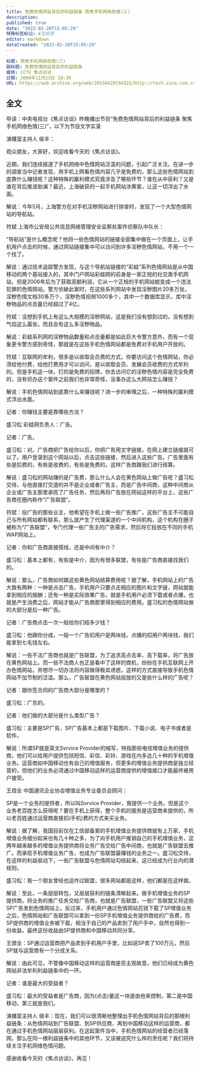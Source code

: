 ```yaml
---
title: 免费色情网站背后的利益链条 聚焦手机网络色情(三)
description:
published: true
date: "2022-02-20T15:05:29"
特殊标签标记: #无标签
editor: markdown
dateCreated: "2022-02-20T15:05:29"
---
```


```YAML
标题: 聚焦手机网络色情(三)
副标题: 免费色情网站背后的利益链条
媒体: CCTV 焦点访谈
日期: 2009年11月23日 10:38
URL: https://web.archive.org/web/20150429194322/http://tech.sina.com.cn/t/2009-11-23/10383615482.shtml
```

## 全文

导读：中央电视台《焦点访谈》昨晚播出节目“免费色情网站背后的利益链条 聚焦手机网络色情(三)”，以下为节目文字实录

演播室主持人 侯丰：

观众朋友，大家好，欢迎收看今天的《焦点访谈》。

近期，我们连续报道了手机网络中色情网站泛滥的问题，引起广泛关注。在进一步的调查当中记者发现，用手机上网看色情内容几乎是免费的，那么这些色情网站到底靠什么赚钱呢？这种特殊的赢利模式究竟涉及了哪些环节？谁在从中获利？又是谁在背后推波助澜？最近，上海破获的一起手机网站涉黄案，让这一切浮出了水面。

解说：今年5月，上海警方在对手机淫秽网站进行排查时，发现了一个大型色情网站的导航站。

符斌 上海市公安局公共信息网络管理安全监察处案件侦察队中队长：

“导航站”是什么概念呢？他将一些色情网站的链接全部集中做在一个页面上，让手机用户点击的时候，通过网站链接集中可以访问到许多淫秽色情网站，不用一个一个找了。

解说：通过技术追踪警方发现，与这个导航站链接的“彩蛙”系列色情网站是从中国移动的两个基站接入的，其中门户网站彩蛙网的前身是一家正规的社交类手机网站，但是2006年后为了获取高额利润，它从一个正规的手机网站蜕变成一个违法犯罪的色情网站。警方侦破此案时，在这些系列网站中发现淫秽图片20多万张，淫秽色情文档30多万个，淫秽色情视频1000多个，其中一个数据库显示，库中淫秽物品的点击量已经超过了4亿。

符斌：没想到手机上有这么大规模的淫秽网站，这是我们没有想到过的，没有想到气焰这么嚣张，而且会有这么多淫秽物品。

解说：彩蛙系列网的淫秽物品数量和点击量都是如此巨大令警方意外，而有一个现象更令警方感到奇怪，那就是在这些手机色情网站都是免费对手机用户开放的。

符斌：互联网的牟利，很多是以收取会员费的方式，你要访问这个色情网站，你必须给他付费，给他打费用才可以访问，是以收取会员、发展会员收费的方式牟利的。但是手机这一块，打的是免费的招牌，你去访问它的淫秽色情内容是完全免费的，没有侦办这个案件之前我们也非常奇怪，没事办这么大网站怎么赚钱？

解说：手机色情网站到底靠什么来赚钱呢？进一步的审理之后，一种特殊的赢利模式浮出水面。

记者：你赚钱主要是靠哪些方法？

盛习松 彩蛙网负责人：广告。

记者：广告。

盛习松：对。广告商把广告给你以后，你把广告用文字链接，在网上建立链接就可以了。用户登录到这个网站以后，点击这些链接，然后进入这些广告。广告里面有些是扣费的，有些是收费的，有些是免费的，这样广告商跟我们进行结算。

解说：盛习松的网站赚的是广告费，那么什么人会在黄色网站上做广告呢？盛习松交待，与他直接打交道的并不是企业或者广告主，而是广告中间商，这种中间商从企业或广告主那里承揽了广告任务，然后再将广告放在网站这样的平台上，这些广告商在圈内称作“广告联盟”。

符斌：投广告的那些业主，他希望在手机上做一些广告推广，这些广告主不可能自己与所有网站都有联系，那么就产生了代理渠道的一个中间机构，这个机构在圈子被称为“广告联盟”，专门代理一些广告主的广告需求，然后将它投放在不同的手机WAP网站上。

记者：你和广告商直接搭线，还是中间有中介？

盛习松：基本上都有，有些是中介，因为有很多联盟，有些是广告商直接找我们的。

解说：那么，广告商如何跟这些黄色网站结算费用呢？据了解，手机网站上的广告大致有两种：一种是点击广告，手机用户只要点击相应的图片和文字链，网站就能拿到相应的报酬；还有一种是实际效果广告，就是手机用户必须下载或者点播，也就是产生消费之后，网站才能从广告商那里得到相应的费用。盛习松的色情网站做的大部分是后一种广告。

记者：广告商点击一次一般给你们结多少钱？

盛习松：他跟你分成，一般一个广告扣用户是两块钱，点播的扣用户两块钱，我们能拿到七毛钱左右。

解说：一些不法广告商也就是广告联盟，为了追求高点击率、高下载率，将广告放在黄色网站上。而一些不法商人也正是看中了这样的商机，纷纷在手机互联网上开办色情网站，并想尽一切办法将内容做得极具诱惑，这样的方式直接导致手机色情网站不加节制的泛滥。那么，广告联盟在黄色网站投放的又是些什么样的广告呢？

记者：跟你签合同的广告商大部分是哪里的？

盛习松：广东的。

记者：他们做的大部分是什么类型广告？

盛习松：主要是SP广告，SP广告基本上都是下载图片、下载小说、电子书或者是软件。

解说：所谓SP就是英文Svrvice Provider的缩写，特指那些电信增值业务的提供商，他们可以给用户提供包括短信、彩信、彩铃、游戏在内多达几十种的手机增值业务。运营商如中国移动也有自己的增值服务，但更多的增值业务提供商是独立经营的，但他们的业务必须通过中国移动这样的运营商提供的增值接口才能最终被用户接受。

王煜全 中国通讯企业协会增值业务专业委员会顾问：

SP是一个业务的提供者，所以叫Svrvice Provider，我提供一个业务。但是这个业务老百姓怎么获得呢？要在手机上获得，整个手机的服务是运营商来提供的，所以老百姓通过运营商直接扣(手机)费的方式来买业务。

解说：据了解，我国目前仅在工信部备案的手机增值业务提供商就有上万家，手机增值业务细分起来也有几十种之多，为了向手机用户推销自己的手机增值业务，这两年越来越多的增值业务提供商将业务广告交给广告中间商，也就是广告联盟去推广。而承揽手机增值业务广告，也成为广告联盟最赚钱的业务之一。盛习松交待，在这样的利益驱动下，一些广告联盟与色情网站勾结起来，这已经成为行业内的潜规则。

盛习松：我一个朋友曾经也运作过联盟，很多网站都是这样，他们都是在这样做。

解说：至此，一条层层转包，又层层获利的链条清晰起来。做手机增值业务的SP提供商，将业务的推广任务交给广告商，也就是广告联盟，一些广告联盟又将这些SP广告发到色情网站上。反过来，手机用户通过色情网站花钱下载了SP增值业务之后，色情网站和广告联盟可以拿到一份SP手机增值业务提供商给的广告费，而SP提供商的增值业务被下载，相当于自己的产品卖到了用户手中，自然也得到一份收益，最终这份收益由SP提供商和中国移动共同分享。

王煜全：SP通过运营商把产品卖到手机用户手里，比如说SP卖了100万元，然后SP就与运营商有一个分成关系。

解说：由此可见，不管像中国移动这样的运营商是否主观故意，他们已经成为黄色网站非法牟利利益链条中的一环。

记者：谁是最大的受益者？

盛习松：最大的受益者是广告商，因为(点击)量这一块是由他来控制，第二是中国移动，第三就是我们。

演播室主持人 侯丰：现在，我们可以很清晰地整理出手机色情网站背后的那根利益链条：从色情网站到广告联盟、到SP供应商、再到中国移动这样的运营商，都在通过手机色情网站层层获利。在这起案件当中，手机色情网站的经营者已经落网，那么在同一根利益链条中的其他环节，又该被追究什么样的责任呢？我们将持续关注手机网络色情问题。

感谢收看今天的《焦点访谈》，再见！
